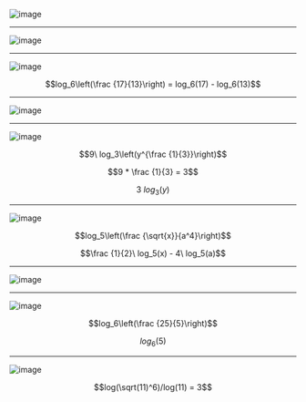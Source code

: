 
![image](https://github.com/user-attachments/assets/dfefa570-b2ce-4b53-bef7-cbd8910efb90)

***

![image](https://github.com/user-attachments/assets/870b36b4-f628-4bfb-b31e-ba8e2880be31)

***

![image](https://github.com/user-attachments/assets/874f1a88-5941-4511-a77d-2ce8125cca17)

$$log_6\left(\frac {17}{13}\right) = log_6(17) - log_6(13)$$

***

![image](https://github.com/user-attachments/assets/3d01e8cf-b1c4-4300-b36c-37f17db8a613)

***

![image](https://github.com/user-attachments/assets/5886d171-b6fa-4ca6-9656-4362763a2b92)

$$9\ log_3\left(y^{\frac {1}{3}}\right)$$

$$9 * \frac {1}{3} = 3$$

$$3\ log_3(y)$$


***

![image](https://github.com/user-attachments/assets/e6b446a8-caa2-4516-ba85-7ca59c37947f)


$$log_5\left(\frac {\sqrt{x}}{a^4}\right)$$

$$\frac {1}{2}\ log_5(x) - 4\ log_5(a)$$

***

![image](https://github.com/user-attachments/assets/35228c56-cd6b-4d0e-abcd-45656c613618)

***

![image](https://github.com/user-attachments/assets/31a1e40f-0cd4-4442-b046-f04c8d24b0c9)

$$log_6\left(\frac {25}{5}\right)$$

$$log_6(5)$$

***

![image](https://github.com/user-attachments/assets/d73277f1-93ac-4851-97b4-84c869e7c0cc)

$$log(\sqrt(11)^6)/log(11) = 3$$
